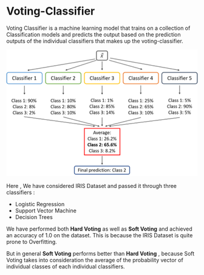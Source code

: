 # Voting-Classifier

Voting Classifier is a machine learning model that trains on a collection of Classification models and predicts the output based on the prediction outputs of the individual classifiers that makes up the voting-classifier.

![](classifier.png)

Here , We have considered IRIS Dataset and passed it through three classifiers :

- Logistic Regression
- Support Vector Machine
- Decision Trees

We have performed both **Hard Voting** as well as **Soft Voting** and achieved an accuracy of 1.0 on the dataset. This is because the IRIS Dataset is quite prone to Overfitting.

But in general **Soft Voting** performs better than **Hard Voting** , because Soft Voting takes into consideration the average of the probability vector of individual classes of each individual classifiers.
